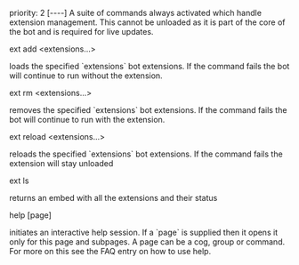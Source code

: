 priority: 2
[----]
A suite of commands always activated which handle extension management. This cannot be unloaded as it is part of the core of the bot and is required for live updates.

<div class="command">
  <div class="command-head" clearance="runner">
    ext add &lt;extensions...&gt;
  </div>
  <div class="command-desc">
    <p>loads the  specified `extensions` bot extensions. If the command fails the bot will continue to run without the extension.</p>
  </div>
</div>

<div class="command">
  <div class="command-head" clearance="runner">
    ext rm &lt;extensions...&gt;
  </div>
  <div class="command-desc">
    <p>removes the  specified `extensions` bot extensions. If the command fails the bot will continue to run with the extension.</p>
  </div>
</div>

<div class="command">
  <div class="command-head" clearance="runner">
    ext reload &lt;extensions...&gt;
  </div>
  <div class="command-desc">
    <p>reloads the  specified `extensions` bot extensions. If the command fails the extension will stay unloaded</p>
  </div>
</div>

<div class="command">
  <div class="command-head" clearance="runner">
    ext ls
  </div>
  <div class="command-desc">
    <p>returns an embed with all the extensions and their status</p>
  </div>
</div>

<div class="command">
  <div class="command-head" clearance="anyone">
    help [page]
  </div>
  <div class="command-desc">
    <p>initiates an interactive help session. If a `page` is supplied then it opens it only for this page and subpages. A page can be a cog, group or command. For more on this see the FAQ entry on how to use help.</p>
  </div>
</div>


